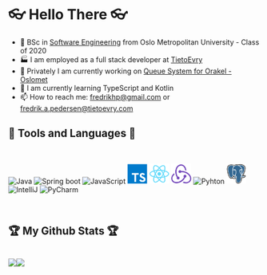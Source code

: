 # :eyeglasses: Hello There :eyeglasses:

- :school: BSc in [Software Engineering](https://www.oslomet.no/studier/tkd/dataingenior) from Oslo Metropolitan University - Class of 2020
- :factory: I am employed as a full stack developer at [TietoEvry](https://github.com/evry) 
- 🔭 Privately I am currently working on [Queue System for Orakel - Oslomet](https://github.com/OrakelOsloMet/Orakel_Queue_Client)
- 🌱 I am currently learning TypeScript and Kotlin
- 📫 How to reach me: fredrikhp@gmail.com or fredrik.a.pedersen@tietoevry.com

## :hammer: Tools and Languages :wrench:

</br>

<p align="left">
  <img alt="Java" width="40px" src="https://img.icons8.com/color/48/000000/java-coffee-cup-logo.png" />
  <img alt="Spring boot" width="40px" src="https://img.icons8.com/color/48/000000/spring-logo.png" />
  <img alt="JavaScript" width="40px" src="https://img.icons8.com/color/48/000000/javascript.png" />
  <img alt="TypeScript" width="40px" src="https://raw.githubusercontent.com/devicons/devicon/master/icons/typescript/typescript-original.svg" />
  <img alt="React" width="40px" src="https://raw.githubusercontent.com/devicons/devicon/master/icons/react/react-original.svg" />
  <img alt="Redux" width="40px" src="https://raw.githubusercontent.com/devicons/devicon/master/icons/redux/redux-original.svg" />
  <img alt="Pyhton" width="40px" src="https://img.icons8.com/color/48/000000/python.png" />
  <img alt="PosgreSQL" width="40px" src="https://raw.githubusercontent.com/devicons/devicon/master/icons/postgresql/postgresql-original.svg"/>

  <img alt="IntelliJ" width="40px" src="https://img.icons8.com/color/48/000000/intellij-idea.png" />
  <img alt="PyCharm" width="40px" src="https://img.icons8.com/color/48/000000/pycharm.png" />  
</p>

</br>

## :trophy: My Github Stats :trophy:

</br>

<div>
  <a href="https://readme-stats-cfgj2cxdy.vercel.app/api?username=FredrikPedersen&count_private=true&show_icons=true&theme=tokyonight">
    <img  align="left" src="https://readme-stats-cfgj2cxdy.vercel.app/api?username=FredrikPedersen&count_private=true&show_icons=true&theme=tokyonight" />
  </a>
  <a href="https://readme-stats-cfgj2cxdy.vercel.app/api/top-langs/?username=FredrikPedersen&hide=php&theme=tokyonight">
    <img align="left" src="https://readme-stats-cfgj2cxdy.vercel.app/api/top-langs/?username=FredrikPedersen&hide=php&theme=tokyonight" />
  </a>
</div>
